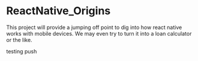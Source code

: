 # ReactNative_Origins
This project will provide a jumping off point to dig into how react native works with mobile devices. We may even try to turn it into a loan calculator or the like.


testing push